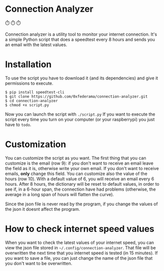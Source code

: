 # Connection Analyzer

:stopwatch: :stopwatch: :stopwatch: 

Connection analyzer is a utility tool to monitor your internet connection. It's a simple Python script that does a speedtest every 8 hours and sends you an email with the latest values.

# Installation

To use the script you have to download it (and its dependencies) and give it permissions to execute.
```
$ pip install speedtest-cli
$ git clone https://github.com/0xfederama/connection-analyzer.git
$ cd connection-analyzer
$ chmod +x script.py
```
Now you can launch the script with  `./script.py`
If you want to execute the script every time you turn on your computer (or your raspberrypi) you just have to `todo`.

# Customization

You can customize the script as you want.
The first thing that you can customize is the email (row 9): if you don't want to receive an email leave the field as it is, otherwise write your own email. If you don't want to receive emails, **only** change this field.
You can customize also the value of the hours (row 10). With a default value of 6, you will receive an email every 6 hours. After 8 hours, the dictionary will be reset to default values, in order to see if, in a 6-hour span, the connection have had problems (otherwise, the average in a long span of hours will flatten the curve).

Since the json file is never read by the program, if you change the values of the json it doesnt affect the program.

# How to check internet speed values

When you want to check the latest values of your internet speed, you can view the json file stored in `~/.config/connection-analyzer`. That file will be overwritten the next time that you internet speed is tested (in 15 minutes). If you want to save a file, you can just change the name of the json file that you don't want to be overwritten.

